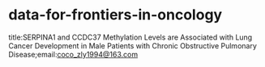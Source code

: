 # data-for-frontiers-in-oncology
title:SERPINA1 and CCDC37 Methylation Levels are Associated with Lung Cancer Development in Male Patients with Chronic Obstructive Pulmonary Disease;email:coco_zly1994@163.com
